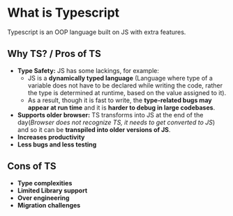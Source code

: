 # What is Typescript
Typescript is an OOP language built on JS with extra features.

## Why TS? / Pros of TS
- **Type Safety:** JS has some lackings, for example:
  - JS is a **dynamically typed language** (Language where type of a variable does not have to be declared while writing the code, rather the type is determined at runtime, based on the value assigned to it). 
  - As a result, though it is fast to write, the **type-related bugs may appear at run time** and it is **harder to debug in large codebases**.
- **Supports older browser:** TS transforms into JS at the end of the day(*Browser does not recognize TS, it needs to get converted to JS*) and so it can be **transpiled into older versions of JS**. 
- **Increases productivity**
- **Less bugs and less testing**

## Cons of TS
- **Type complexities**
- **Limited Library support**
- **Over engineering**
- **Migration challenges**